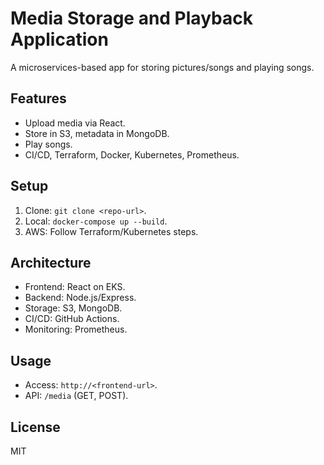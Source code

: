 # Media Storage and Playback Application

A microservices-based app for storing pictures/songs and playing songs.

## Features
- Upload media via React.
- Store in S3, metadata in MongoDB.
- Play songs.
- CI/CD, Terraform, Docker, Kubernetes, Prometheus.

## Setup
1. Clone: `git clone <repo-url>`.
2. Local: `docker-compose up --build`.
3. AWS: Follow Terraform/Kubernetes steps.

## Architecture
- Frontend: React on EKS.
- Backend: Node.js/Express.
- Storage: S3, MongoDB.
- CI/CD: GitHub Actions.
- Monitoring: Prometheus.

## Usage
- Access: `http://<frontend-url>`.
- API: `/media` (GET, POST).

## License
MIT

